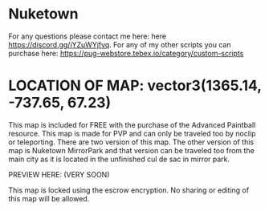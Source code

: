 # Nuketown
For any questions please contact me here: here https://discord.gg/jYZuWYjfvq.
For any of my other scripts you can purchase here: https://pug-webstore.tebex.io/category/custom-scripts

# LOCATION OF MAP: vector3(1365.14, -737.65, 67.23)

This map is included for FREE with the purchase of the Advanced Paintball resource. This map is made for PVP and can only be traveled too by noclip or teleporting. There are two version of this map. The other version of this map is Nuketown MirrorPark and that version can be traveled too from the main city as it is located in the unfinished cul de sac in mirror park.

PREVIEW HERE: (VERY SOON)

This map is locked using the escrow encryption. No sharing or editing of this map will be allowed.